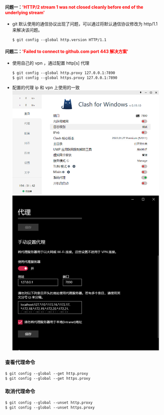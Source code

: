 #### 问题一：<font color=red>'HTTP/2 stream 1 was not closed cleanly before end of the underlying stream'</font>

- git 默认使用的通信协议出现了问题，可以通过将默认通信协议修改为 http/1.1 来解决该问题。

  ```shell
  $ git config --global http.version HTTP/1.1
  ```

#### 问题二：<font color=red>'Failed to connect to github.com port 443 解决方案'</font>

- 使用自己的 vpn ，通过配置 http[s] 代理

  ```shell
  $ git config --global http.proxy 127.0.0.1:7890
  $ git config --global https.proxy 127.0.0.1:7890
  ```

- 配置的代理 ip 和 vpn 上使用的一致
  ![vpn软件](../../../src/markdowns/git/img/image1.png)
  ![自己电脑上的](../../../src/markdowns/git/img/image2.png)

### 查看代理命令

```shell
$ git config --global --get http.proxy
$ git config --global --get https.proxy
```

### 取消代理命令

```shell
$ git config --global --unset http.proxy
$ git config --global --unset https.proxy
```
